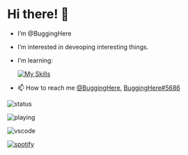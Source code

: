 # Hi there! 👋
- I’m @BuggingHere
- I’m interested in deveoping interesting things.
- I’m learning:

    [![My Skills](https://skillicons.dev/icons?i=html,css,js,kotlin)](https://skillicons.dev)
- 📫 How to reach me [@BuggingHere](https://twitter.com/BuggingHere), [BuggingHere#5686](https://discord.com/users/1003239581480665119)

<!---
BuggingHere/BuggingHere is a ✨ special ✨ repository because its `README.md` (this file) appears on your GitHub profile.
You can click the Preview link to take a look at your changes.
--->
![status](https://nocache.advaith.workers.dev?url=https://img.shields.io/endpoint?url=https://dev.discordprofiles.me/api/badge/status/1003239581480665119?simple=true)

![playing](https://nocache.advaith.workers.dev?url=https://img.shields.io/endpoint?url=https://dev.discordprofiles.me/api/badge/playing/1003239581480665119)

![vscode](https://nocache.advaith.workers.dev?url=https://img.shields.io/endpoint?url=https://dev.discordprofiles.me/api/badge/vscode/1003239581480665119)

[![spotify](https://nocache.advaith.workers.dev?url=https://img.shields.io/endpoint?url=https://dev.discordprofiles.me/api/badge/spotify/1003239581480665119)](https://dev.discordprofiles.me/openspotify/1003239581480665119)


